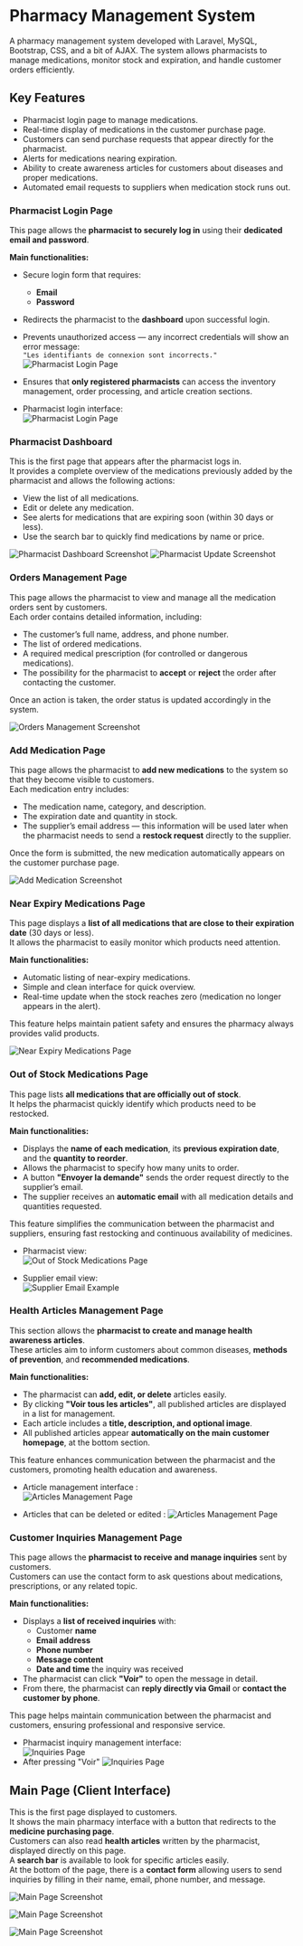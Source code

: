 # Pharmacy Management System

A pharmacy management system developed with Laravel, MySQL, Bootstrap, CSS, and a bit of AJAX. 
The system allows pharmacists to manage medications, monitor stock and expiration, and handle customer orders efficiently.


## Key Features

- Pharmacist login page to manage medications.
- Real-time display of medications in the customer purchase page.
- Customers can send purchase requests that appear directly for the pharmacist.
- Alerts for medications nearing expiration.
- Ability to create awareness articles for customers about diseases and proper medications.
- Automated email requests to suppliers when medication stock runs out.

### Pharmacist Login Page

This page allows the **pharmacist to securely log in** using their **dedicated email and password**.

**Main functionalities:**
- Secure login form that requires:
  - **Email** 
  - **Password**
- Redirects the pharmacist to the **dashboard** upon successful login.
- Prevents unauthorized access — any incorrect credentials will show an error message:  
  `"Les identifiants de connexion sont incorrects."`
  ![Pharmacist Login Page](docs/screenshots/ike.png)
- Ensures that **only registered pharmacists** can access the inventory management, order processing, and article creation sections.

- Pharmacist login interface:  
  ![Pharmacist Login Page](docs/screenshots/pharmacist_login_page.png)


### Pharmacist Dashboard

This is the first page that appears after the pharmacist logs in.  
It provides a complete overview of the medications previously added by the pharmacist and allows the following actions:

- View the list of all medications.
- Edit or delete any medication.
- See alerts for medications that are expiring soon (within 30 days or less).
- Use the search bar to quickly find medications by name or price.

![Pharmacist Dashboard Screenshot](docs/screenshots/dashboard.png)
![Pharmacist Update Screenshot](docs/screenshots/update.png)

### Orders Management Page

This page allows the pharmacist to view and manage all the medication orders sent by customers.  
Each order contains detailed information, including:

- The customer’s full name, address, and phone number.  
- The list of ordered medications.  
- A required medical prescription (for controlled or dangerous medications).  
- The possibility for the pharmacist to **accept** or **reject** the order after contacting the customer.

Once an action is taken, the order status is updated accordingly in the system.

![Orders Management Screenshot](docs/screenshots/orders.png)

### Add Medication Page

This page allows the pharmacist to **add new medications** to the system so that they become visible to customers.  
Each medication entry includes:

- The medication name, category, and description.  
- The expiration date and quantity in stock.  
- The supplier’s email address — this information will be used later when the pharmacist needs to send a **restock request** directly to the supplier.

Once the form is submitted, the new medication automatically appears on the customer purchase page.

![Add Medication Screenshot](docs/screenshots/add_medication.png)

### Near Expiry Medications Page

This page displays a **list of all medications that are close to their expiration date** (30 days or less).  
It allows the pharmacist to easily monitor which products need attention.

**Main functionalities:**
- Automatic listing of near-expiry medications.  
- Simple and clean interface for quick overview.  
- Real-time update when the stock reaches zero (medication no longer appears in the alert).

This feature helps maintain patient safety and ensures the pharmacy always provides valid products.

![Near Expiry Medications Page](docs/screenshots/near_expiry_medications_page.png)

### Out of Stock Medications Page

This page lists **all medications that are officially out of stock**.  
It helps the pharmacist quickly identify which products need to be restocked.

**Main functionalities:**
- Displays the **name of each medication**, its **previous expiration date**, and the **quantity to reorder**.  
- Allows the pharmacist to specify how many units to order.  
- A button **"Envoyer la demande"** sends the order request directly to the supplier’s email.  
- The supplier receives an **automatic email** with all medication details and quantities requested.

This feature simplifies the communication between the pharmacist and suppliers, ensuring fast restocking and continuous availability of medicines.

- Pharmacist view:  
  ![Out of Stock Medications Page](docs/screenshots/out_of_stock_medications_page.png)

- Supplier email view:  
  ![Supplier Email Example](docs/screenshots/supplier_email_example.png)

### Health Articles Management Page

This section allows the **pharmacist to create and manage health awareness articles**.  
These articles aim to inform customers about common diseases, **methods of prevention**, and **recommended medications**.

**Main functionalities:**
- The pharmacist can **add, edit, or delete** articles easily.  
- By clicking **"Voir tous les articles"**, all published articles are displayed in a list for management.  
- Each article includes a **title, description, and optional image**.  
- All published articles appear **automatically on the main customer homepage**, at the bottom section.

This feature enhances communication between the pharmacist and the customers, promoting health education and awareness.

- Article management interface :  
  ![Articles Management Page](docs/screenshots/articles_management_page.png)

- Articles that can be deleted or edited :
  ![Articles Management Page](docs/screenshots/article.png)

### Customer Inquiries Management Page

This page allows the **pharmacist to receive and manage inquiries** sent by customers.  
Customers can use the contact form to ask questions about medications, prescriptions, or any related topic.

**Main functionalities:**
- Displays a **list of received inquiries** with:
  - Customer **name**
  - **Email address**
  - **Phone number**
  - **Message content**
  - **Date and time** the inquiry was received  
- The pharmacist can click **"Voir"** to open the message in detail.
- From there, the pharmacist can **reply directly via Gmail** or **contact the customer by phone**.

This page helps maintain communication between the pharmacist and customers, ensuring professional and responsive service.

- Pharmacist inquiry management interface:  
  ![Inquiries Page](docs/screenshots/inquiries_page.png)
- After pressing "Voir"
  ![Inquiries Page](docs/screenshots/voir.png)

## Main Page (Client Interface)

This is the first page displayed to customers.  
It shows the main pharmacy interface with a button that redirects to the **medicine purchasing page**.  
Customers can also read **health articles** written by the pharmacist, displayed directly on this page.  
A **search bar** is available to look for specific articles easily.  
At the bottom of the page, there is a **contact form** allowing users to send inquiries by filling in their name, email, phone number, and message.

![Main Page Screenshot](docs/screenshots/main_page.png) 

![Main Page Screenshot](docs/screenshots/artcl_cln.png)

![Main Page Screenshot](docs/screenshots/form.png)
